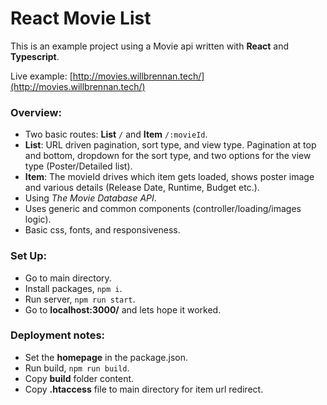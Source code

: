 # React Movie List

This is an example project using a Movie api written with **React** and **Typescript**.

Live example: [http://movies.willbrennan.tech/](http://movies.willbrennan.tech/)

### Overview:

- Two basic routes: **List** `/` and **Item** `/:movieId`.
- **List**: URL driven pagination, sort type, and view type. Pagination at top and bottom, dropdown for the sort type, and two options for the view type (Poster/Detailed list).
- **Item**: The movieId drives which item gets loaded, shows poster image and various details (Release Date, Runtime, Budget etc.).
- Using *The Movie Database API*. 
- Uses generic and common components (controller/loading/images logic).
- Basic css, fonts, and responsiveness.

### Set Up:

- Go to main directory.
- Install packages, `npm i`.
- Run server, `npm run start`.
- Go to **localhost:3000/** and lets hope it worked.

### Deployment notes:

- Set the **homepage** in the package.json.
- Run build, `npm run build`.
- Copy **build** folder content.
- Copy **.htaccess** file to main directory for item url redirect.

